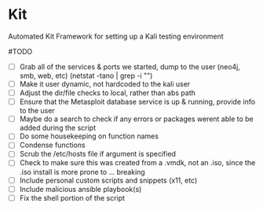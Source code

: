 # Kit
Automated Kit Framework for setting up a Kali testing environment


#TODO

- [ ] Grab all of the services & ports we started, dump to the user (neo4j, smb, web, etc) (netstat -tano | grep -i "<port>")
- [ ] Make it user dynamic, not hardcoded to the kali user
- [ ] Adjust the dir/file checks to local, rather than abs path
- [ ] Ensure that the Metasploit database service is up & running, provide info to the user
- [ ] Maybe do a search to check if any errors or packages werent able to be added during the script
- [ ] Do some housekeeping on function names
- [ ] Condense functions
- [ ] Scrub the /etc/hosts file if argument is specified
- [ ] Check to make sure this was created from a .vmdk, not an .iso, since the .iso install is more prone to ... breaking
- [ ] Include personal custom scripts and snippets (x11, etc)
- [ ] Include malicious ansible playbook(s)
- [ ] Fix the shell portion of the script
